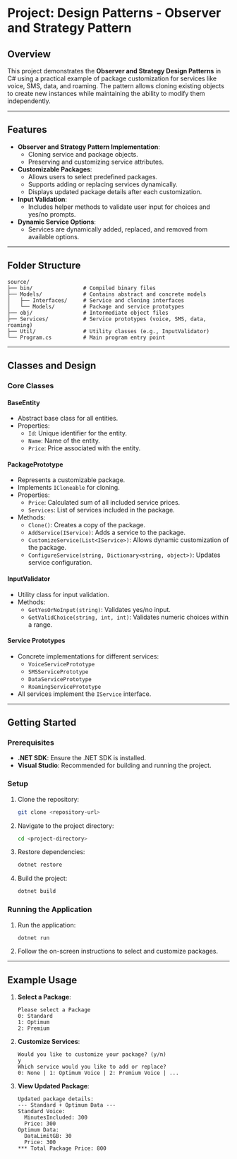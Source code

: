 # Project: Design Patterns - Observer and Strategy Pattern

## Overview
This project demonstrates the **Observer and Strategy Design Patterns** in C# using a practical example of package customization for services like voice, SMS, data, and roaming. The pattern allows cloning existing objects to create new instances while maintaining the ability to modify them independently.

---

## Features
- **Observer and Strategy Pattern Implementation**:
  - Cloning service and package objects.
  - Preserving and customizing service attributes.
- **Customizable Packages**:
  - Allows users to select predefined packages.
  - Supports adding or replacing services dynamically.
  - Displays updated package details after each customization.
- **Input Validation**:
  - Includes helper methods to validate user input for choices and yes/no prompts.
- **Dynamic Service Options**:
  - Services are dynamically added, replaced, and removed from available options.

---

## Folder Structure

```
source/
├── bin/                # Compiled binary files
├── Models/             # Contains abstract and concrete models
│   ├── Interfaces/     # Service and cloning interfaces
│   └── Models/         # Package and service prototypes
├── obj/                # Intermediate object files
├── Services/           # Service prototypes (voice, SMS, data, roaming)
├── Util/               # Utility classes (e.g., InputValidator)
└── Program.cs          # Main program entry point
```

---

## Classes and Design

### Core Classes

#### **BaseEntity**
- Abstract base class for all entities.
- Properties:
  - `Id`: Unique identifier for the entity.
  - `Name`: Name of the entity.
  - `Price`: Price associated with the entity.

#### **PackagePrototype**
- Represents a customizable package.
- Implements `ICloneable` for cloning.
- Properties:
  - `Price`: Calculated sum of all included service prices.
  - `Services`: List of services included in the package.
- Methods:
  - `Clone()`: Creates a copy of the package.
  - `AddService(IService)`: Adds a service to the package.
  - `CustomizeService(List<IService>)`: Allows dynamic customization of the package.
  - `ConfigureService(string, Dictionary<string, object>)`: Updates service configuration.

#### **InputValidator**
- Utility class for input validation.
- Methods:
  - `GetYesOrNoInput(string)`: Validates yes/no input.
  - `GetValidChoice(string, int, int)`: Validates numeric choices within a range.

#### **Service Prototypes**
- Concrete implementations for different services:
  - `VoiceServicePrototype`
  - `SMSServicePrototype`
  - `DataServicePrototype`
  - `RoamingServicePrototype`
- All services implement the `IService` interface.

---

## Getting Started

### Prerequisites
- **.NET SDK**: Ensure the .NET SDK is installed.
- **Visual Studio**: Recommended for building and running the project.

### Setup
1. Clone the repository:
   ```bash
   git clone <repository-url>
   ```
2. Navigate to the project directory:
   ```bash
   cd <project-directory>
   ```
3. Restore dependencies:
   ```bash
   dotnet restore
   ```
4. Build the project:
   ```bash
   dotnet build
   ```

### Running the Application
1. Run the application:
   ```bash
   dotnet run
   ```
2. Follow the on-screen instructions to select and customize packages.

---

## Example Usage

1. **Select a Package**:
   ```
   Please select a Package
   0: Standard
   1: Optimum
   2: Premium
   ```

2. **Customize Services**:
   ```
   Would you like to customize your package? (y/n)
   y
   Which service would you like to add or replace?
   0: None | 1: Optimum Voice | 2: Premium Voice | ...
   ```

3. **View Updated Package**:
   ```
   Updated package details:
   --- Standard + Optimum Data ---
   Standard Voice:
     MinutesIncluded: 300
     Price: 300
   Optimum Data:
     DataLimitGB: 30
     Price: 300
   *** Total Package Price: 800
   ```


